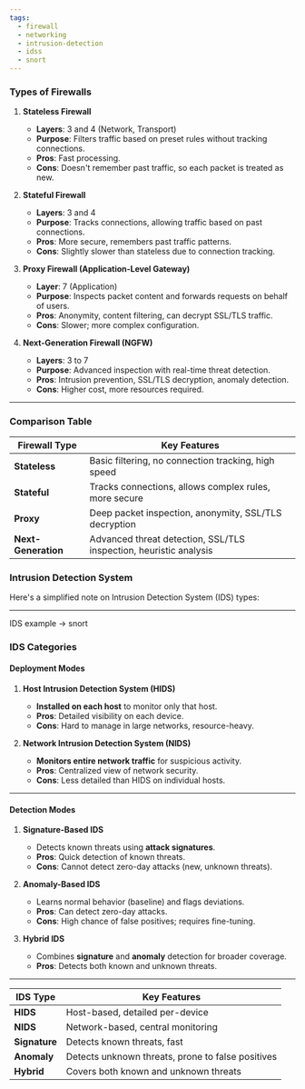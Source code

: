```yaml
---
tags:
  - firewall
  - networking
  - intrusion-detection
  - idss
  - snort
---
```


### Types of Firewalls

1. **Stateless Firewall**  
   - **Layers**: 3 and 4 (Network, Transport)
   - **Purpose**: Filters traffic based on preset rules without tracking connections.
   - **Pros**: Fast processing.
   - **Cons**: Doesn't remember past traffic, so each packet is treated as new.

2. **Stateful Firewall**  
   - **Layers**: 3 and 4
   - **Purpose**: Tracks connections, allowing traffic based on past connections.
   - **Pros**: More secure, remembers past traffic patterns.
   - **Cons**: Slightly slower than stateless due to connection tracking.

3. **Proxy Firewall (Application-Level Gateway)**  
   - **Layer**: 7 (Application)
   - **Purpose**: Inspects packet content and forwards requests on behalf of users.
   - **Pros**: Anonymity, content filtering, can decrypt SSL/TLS traffic.
   - **Cons**: Slower; more complex configuration.

4. **Next-Generation Firewall (NGFW)**  
   - **Layers**: 3 to 7
   - **Purpose**: Advanced inspection with real-time threat detection.
   - **Pros**: Intrusion prevention, SSL/TLS decryption, anomaly detection.
   - **Cons**: Higher cost, more resources required.

---

### Comparison Table

| **Firewall Type**      | **Key Features**                                          |
|------------------------|-----------------------------------------------------------|
| **Stateless**          | Basic filtering, no connection tracking, high speed       |
| **Stateful**           | Tracks connections, allows complex rules, more secure     |
| **Proxy**              | Deep packet inspection, anonymity, SSL/TLS decryption     |
| **Next-Generation**    | Advanced threat detection, SSL/TLS inspection, heuristic analysis |


### Intrusion Detection System
Here's a simplified note on Intrusion Detection System (IDS) types:

---
IDS example -> snort
### IDS Categories

#### Deployment Modes
1. **Host Intrusion Detection System (HIDS)**  
   - **Installed on each host** to monitor only that host.
   - **Pros**: Detailed visibility on each device.
   - **Cons**: Hard to manage in large networks, resource-heavy.

2. **Network Intrusion Detection System (NIDS)**  
   - **Monitors entire network traffic** for suspicious activity.
   - **Pros**: Centralized view of network security.
   - **Cons**: Less detailed than HIDS on individual hosts.

---

#### Detection Modes
1. **Signature-Based IDS**  
   - Detects known threats using **attack signatures**.
   - **Pros**: Quick detection of known threats.
   - **Cons**: Cannot detect zero-day attacks (new, unknown threats).

2. **Anomaly-Based IDS**  
   - Learns normal behavior (baseline) and flags deviations.
   - **Pros**: Can detect zero-day attacks.
   - **Cons**: High chance of false positives; requires fine-tuning.

3. **Hybrid IDS**  
   - Combines **signature** and **anomaly** detection for broader coverage.
   - **Pros**: Detects both known and unknown threats.

---

| **IDS Type** | **Key Features** |
|--------------|-------------------|
| **HIDS**     | Host-based, detailed per-device |
| **NIDS**     | Network-based, central monitoring |
| **Signature**| Detects known threats, fast |
| **Anomaly**  | Detects unknown threats, prone to false positives |
| **Hybrid**   | Covers both known and unknown threats |